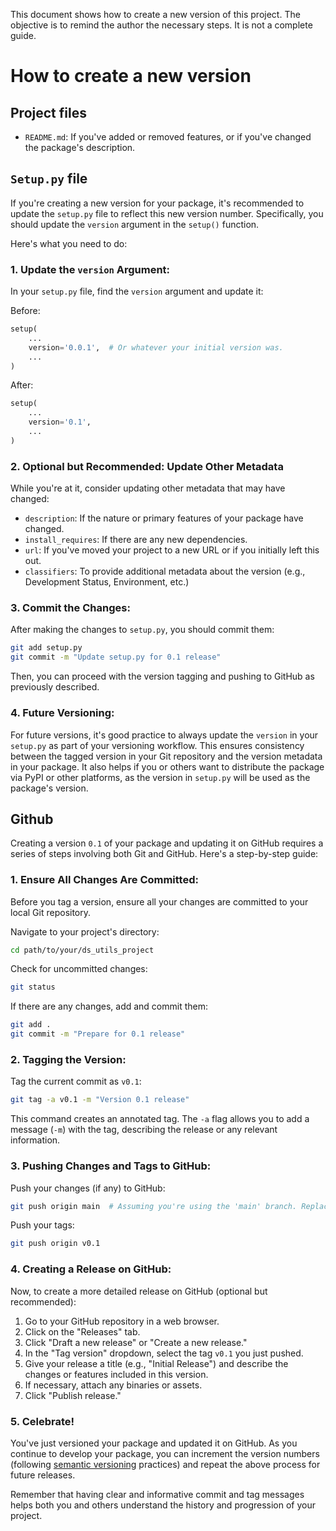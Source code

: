 This document shows how to create a new version of this project. The objective is to remind the author the necessary steps. It is not a complete guide.

# How to create a new version

## Project files

- `README.md`: If you've added or removed features, or if you've changed the package's description.


## `Setup.py` file

If you're creating a new version for your package, it's recommended to update the `setup.py` file to reflect this new version number. Specifically, you should update the `version` argument in the `setup()` function.

Here's what you need to do:

### 1. Update the `version` Argument:

In your `setup.py` file, find the `version` argument and update it:

Before:
```python
setup(
    ...
    version='0.0.1',  # Or whatever your initial version was.
    ...
)
```

After:
```python
setup(
    ...
    version='0.1',
    ...
)
```

### 2. Optional but Recommended: Update Other Metadata

While you're at it, consider updating other metadata that may have changed:

- `description`: If the nature or primary features of your package have changed.
- `install_requires`: If there are any new dependencies.
- `url`: If you've moved your project to a new URL or if you initially left this out.
- `classifiers`: To provide additional metadata about the version (e.g., Development Status, Environment, etc.)

### 3. Commit the Changes:

After making the changes to `setup.py`, you should commit them:

```bash
git add setup.py
git commit -m "Update setup.py for 0.1 release"
```

Then, you can proceed with the version tagging and pushing to GitHub as previously described.

### 4. Future Versioning:

For future versions, it's good practice to always update the `version` in your `setup.py` as part of your versioning workflow. This ensures consistency between the tagged version in your Git repository and the version metadata in your package. It also helps if you or others want to distribute the package via PyPI or other platforms, as the version in `setup.py` will be used as the package's version.


## Github

Creating a version `0.1` of your package and updating it on GitHub requires a series of steps involving both Git and GitHub. Here's a step-by-step guide:

### 1. Ensure All Changes Are Committed:

Before you tag a version, ensure all your changes are committed to your local Git repository.

Navigate to your project's directory:

```bash
cd path/to/your/ds_utils_project
```

Check for uncommitted changes:

```bash
git status
```

If there are any changes, add and commit them:

```bash
git add .
git commit -m "Prepare for 0.1 release"
```

### 2. Tagging the Version:

Tag the current commit as `v0.1`:

```bash
git tag -a v0.1 -m "Version 0.1 release"
```

This command creates an annotated tag. The `-a` flag allows you to add a message (`-m`) with the tag, describing the release or any relevant information.

### 3. Pushing Changes and Tags to GitHub:

Push your changes (if any) to GitHub:

```bash
git push origin main  # Assuming you're using the 'main' branch. Replace with 'master' or another branch name if needed.
```

Push your tags:

```bash
git push origin v0.1
```

### 4. Creating a Release on GitHub:

Now, to create a more detailed release on GitHub (optional but recommended):

1. Go to your GitHub repository in a web browser.
2. Click on the "Releases" tab.
3. Click "Draft a new release" or "Create a new release."
4. In the "Tag version" dropdown, select the tag `v0.1` you just pushed.
5. Give your release a title (e.g., "Initial Release") and describe the changes or features included in this version.
6. If necessary, attach any binaries or assets.
7. Click "Publish release."

### 5. Celebrate!

You've just versioned your package and updated it on GitHub. As you continue to develop your package, you can increment the version numbers (following [semantic versioning](https://semver.org/) practices) and repeat the above process for future releases.

Remember that having clear and informative commit and tag messages helps both you and others understand the history and progression of your project.